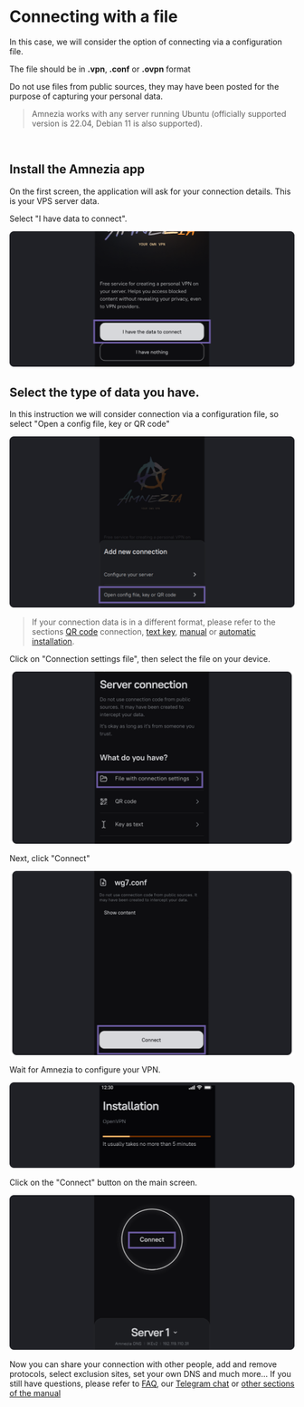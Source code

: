 # Connecting with a file


In this case, we will consider the option of connecting via a configuration file.

 The file should be in **.vpn**, **.conf** or **.ovpn** format 

Do not use files from public sources, they may have been posted for the purpose of capturing your personal data.

> Amnezia works with any server running Ubuntu (officially supported version is 22.04, Debian 11 is also supported).


&nbsp;

## Install the Amnezia app

On the first screen, the application will ask for your connection details. This is your VPS server data.

Select "I have data to connect".


![](https://raw.githubusercontent.com/amnezia-vpn/amnezia.org-content/master/docs/en/instructions/04_file-connection/img/fc_en_1.png)


## Select the type of data you have. 

In this instruction we will consider connection via a configuration file, so select "Open a config file, key or QR code"


![](https://raw.githubusercontent.com/amnezia-vpn/amnezia.org-content/master/docs/en/instructions/04_file-connection/img/fc_en_2.png)

>If your connection data is in a different format, please refer to the sections [QR code] connection, [text key], [manual] or [automatic installation].

Click on "Connection settings file", then select the file on your device.

![](https://raw.githubusercontent.com/amnezia-vpn/amnezia.org-content/master/docs/en/instructions/04_file-connection/img/fc_en_3.png)


Next, click "Connect"

![](https://raw.githubusercontent.com/amnezia-vpn/amnezia.org-content/master/docs/en/instructions/04_file-connection/img/fc_en_4.png)

Wait for Amnezia to configure your VPN.

![](https://raw.githubusercontent.com/amnezia-vpn/amnezia.org-content/master/docs/en/instructions/04_file-connection/img/fc_en_5.png)

Click on the "Connect" button on the main screen.


![](https://raw.githubusercontent.com/amnezia-vpn/amnezia.org-content/master/docs/en/instructions/04_file-connection/img/fc_en_6.png)


Now you can share your connection with other people, add and remove protocols, select exclusion sites, set your own DNS and much more... 
If you still have questions, please refer to [FAQ], our [Telegram chat]  or [other sections of the manual]


[amnezia-site-ext-link]: https://amnezia-web-nx1r.vercel.app
[QR code]: ../instructions/05_qr-code_connection
[text key]: ../instructions/03_text-key-connection
[manual]: ../instructions/02_manual-install
[FAQ]: ../faq
[Telegram chat]: https://t.me/amnezia_vpn_en
[other sections of the manual]: ../instructions
[automatic installation]: ../instructions/01_auto-install

